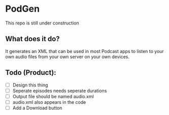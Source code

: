 # PodGen
This repo is still under construction

## What does it do?
It generates an XML that can be used in most Podcast apps to listen to your own audio files from your own server on your own devices.

## Todo (Product):
 - [ ] Design this thing
 - [ ] Seperate episodes needs seperate durations
 - [ ] Output file should be named audio.xml
 - [ ] audio.xml also appears in the code
 - [ ] Add a Download button